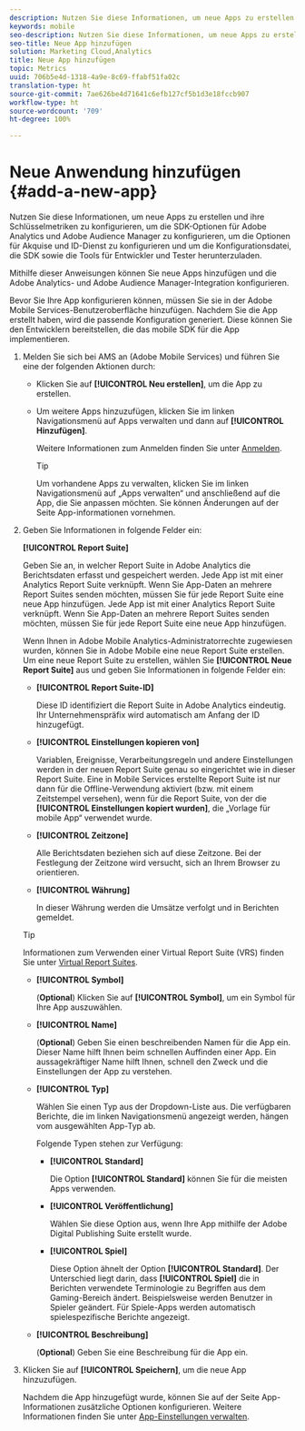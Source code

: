 ```yaml
---
description: Nutzen Sie diese Informationen, um neue Apps zu erstellen und ihre Schlüsselmetriken zu konfigurieren, um die SDK-Optionen für Adobe Analytics und Adobe Audience Manager zu konfigurieren, um die Optionen für Akquise und ID-Dienst zu konfigurieren und um die Konfigurationsdatei, die SDK sowie die Tools für Entwickler und Tester herunterzuladen.
keywords: mobile
seo-description: Nutzen Sie diese Informationen, um neue Apps zu erstellen und ihre Schlüsselmetriken zu konfigurieren, um die SDK-Optionen für Adobe Analytics und Adobe Audience Manager zu konfigurieren, um die Optionen für Akquise und ID-Dienst zu konfigurieren und um die Konfigurationsdatei, die SDK sowie die Tools für Entwickler und Tester herunterzuladen.
seo-title: Neue App hinzufügen
solution: Marketing Cloud,Analytics
title: Neue App hinzufügen
topic: Metrics
uuid: 706b5e4d-1318-4a9e-8c69-ffabf51fa02c
translation-type: ht
source-git-commit: 7ae626be4d71641c6efb127cf5b1d3e18fccb907
workflow-type: ht
source-wordcount: '709'
ht-degree: 100%

---
```



# Neue Anwendung hinzufügen {#add-a-new-app}

Nutzen Sie diese Informationen, um neue Apps zu erstellen und ihre Schlüsselmetriken zu konfigurieren, um die SDK-Optionen für Adobe Analytics und Adobe Audience Manager zu konfigurieren, um die Optionen für Akquise und ID-Dienst zu konfigurieren und um die Konfigurationsdatei, die SDK sowie die Tools für Entwickler und Tester herunterzuladen.

Mithilfe dieser Anweisungen können Sie neue Apps hinzufügen und die Adobe Analytics- und Adobe Audience Manager-Integration konfigurieren.

Bevor Sie Ihre App konfigurieren können, müssen Sie sie in der Adobe Mobile Services-Benutzeroberfläche hinzufügen. Nachdem Sie die App erstellt haben, wird die passende Konfiguration generiert. Diese können Sie den Entwicklern bereitstellen, die das mobile SDK für die App implementieren.

1. Melden Sie sich bei AMS an (Adobe Mobile Services) und führen Sie eine der folgenden Aktionen durch:

   * Klicken Sie auf **[!UICONTROL Neu erstellen]**, um die App zu erstellen.
   * Um weitere Apps hinzuzufügen, klicken Sie im linken Navigationsmenü auf Apps verwalten und dann auf **[!UICONTROL Hinzufügen]**.

      Weitere Informationen zum Anmelden finden Sie unter [Anmelden](/help/using/gs/gs-signin.md).

      >[!TIP]
      >
      >Um vorhandene Apps zu verwalten, klicken Sie im linken Navigationsmenü auf „Apps verwalten“ und anschließend auf die App, die Sie anpassen möchten. Sie können Änderungen auf der Seite App-informationen vornehmen.

1. Geben Sie Informationen in folgende Felder ein:

   **[!UICONTROL Report Suite]**

   Geben Sie an, in welcher Report Suite in Adobe Analytics die Berichtsdaten erfasst und gespeichert werden. Jede App ist mit einer Analytics Report Suite verknüpft. Wenn Sie App-Daten an mehrere Report Suites senden möchten, müssen Sie für jede Report Suite eine neue App hinzufügen. Jede App ist mit einer Analytics Report Suite verknüpft. Wenn Sie App-Daten an mehrere Report Suites senden möchten, müssen Sie für jede Report Suite eine neue App hinzufügen.

   Wenn Ihnen in Adobe Mobile Analytics-Administratorrechte zugewiesen wurden, können Sie in Adobe Mobile eine neue Report Suite erstellen. Um eine neue Report Suite zu erstellen, wählen Sie **[!UICONTROL Neue Report Suite]** aus und geben Sie Informationen in folgende Felder ein:

   * **[!UICONTROL Report Suite-ID]**

      Diese ID identifiziert die Report Suite in Adobe Analytics eindeutig. Ihr Unternehmenspräfix wird automatisch am Anfang der ID hinzugefügt.

   * **[!UICONTROL Einstellungen kopieren von]**

      Variablen, Ereignisse, Verarbeitungsregeln und andere Einstellungen werden in der neuen Report Suite genau so eingerichtet wie in dieser Report Suite. Eine in Mobile Services erstellte Report Suite ist nur dann für die Offline-Verwendung aktiviert (bzw. mit einem Zeitstempel versehen), wenn für die Report Suite, von der die **[!UICONTROL Einstellungen kopiert wurden]**, die „Vorlage für mobile App“ verwendet wurde.

   * **[!UICONTROL Zeitzone]**

      Alle Berichtsdaten beziehen sich auf diese Zeitzone. Bei der Festlegung der Zeitzone wird versucht, sich an Ihrem Browser zu orientieren.

   * **[!UICONTROL Währung]**

      In dieser Währung werden die Umsätze verfolgt und in Berichten gemeldet.
   >[!TIP]
   >
   >Informationen zum Verwenden einer Virtual Report Suite (VRS) finden Sie unter [Virtual Report Suites](/help/using/manage-apps/c-mob-vrs.md).

   * **[!UICONTROL Symbol]**

      (**Optional**) Klicken Sie auf **[!UICONTROL Symbol]**, um ein Symbol für Ihre App auszuwählen.

   * **[!UICONTROL Name]**

      (**Optional**) Geben Sie einen beschreibenden Namen für die App ein. Dieser Name hilft Ihnen beim schnellen Auffinden einer App. Ein aussagekräftiger Name hilft Ihnen, schnell den Zweck und die Einstellungen der App zu verstehen.

   * **[!UICONTROL Typ]**

      Wählen Sie einen Typ aus der Dropdown-Liste aus. Die verfügbaren Berichte, die im linken Navigationsmenü angezeigt werden, hängen vom ausgewählten App-Typ ab.

      Folgende Typen stehen zur Verfügung:

      * **[!UICONTROL Standard]**

         Die Option **[!UICONTROL Standard]** können Sie für die meisten Apps verwenden.

      * **[!UICONTROL Veröffentlichung]**

         Wählen Sie diese Option aus, wenn Ihre App mithilfe der Adobe Digital Publishing Suite erstellt wurde.

      * **[!UICONTROL Spiel]**

         Diese Option ähnelt der Option **[!UICONTROL Standard]**. Der Unterschied liegt darin, dass **[!UICONTROL Spiel]** die in Berichten verwendete Terminologie zu Begriffen aus dem Gaming-Bereich ändert. Beispielsweise werden Benutzer in Spieler geändert. Für Spiele-Apps werden automatisch spielespezifische Berichte angezeigt.
   * **[!UICONTROL Beschreibung]**

      (**Optional**) Geben Sie eine Beschreibung für die App ein.



1. Klicken Sie auf **[!UICONTROL Speichern]**, um die neue App hinzuzufügen.

   Nachdem die App hinzugefügt wurde, können Sie auf der Seite App-Informationen zusätzliche Optionen konfigurieren. Weitere Informationen finden Sie unter [App-Einstellungen verwalten](/help/using/c-manage-app-settings/c-manage-app-settings.md).

